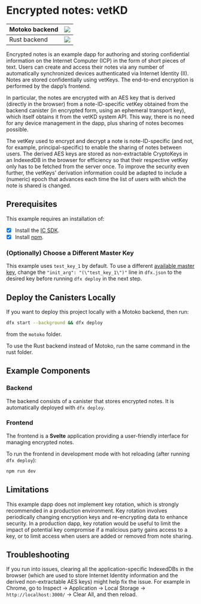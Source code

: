 # Encrypted notes: vetKD

| Motoko backend | [![](https://icp.ninja/assets/open.svg)](http://icp.ninja/editor?g=https://github.com/dfinity/vetkeys/tree/main/examples/encrypted_notes_dapp_vetkd/motoko)|
| --- | --- |
| Rust backend | [![](https://icp.ninja/assets/open.svg)](http://icp.ninja/editor?g=https://github.com/dfinity/vetkeys/tree/main/examples/encrypted_notes_dapp_vetkd/rust) |

Encrypted notes is an example dapp for authoring and storing confidential information on the Internet Computer (ICP) in the form of short pieces of text. Users can create and access their notes via any number of automatically synchronized devices authenticated via Internet Identity (II). Notes are stored confidentially using vetKeys. The end-to-end encryption is performed by the dapp’s frontend.

In particular, the notes are encrypted with an AES key that is derived (directly in the browser) from a note-ID-specific vetKey obtained from the backend canister (in encrypted form, using an ephemeral transport key), which itself obtains it from the vetKD system API. This way, there is no need for any device management in the dapp, plus sharing of notes becomes possible.

The vetKey used to encrypt and decrypt a note is note-ID-specific (and not, for example, principal-specific) to enable the sharing of notes between users. The derived AES keys are stored as non-extractable CryptoKeys in an IndexedDB in the browser for efficiency so that their respective vetKey only has to be fetched from the server once. To improve the security even further, the vetKeys' derivation information could be adapted to include a (numeric) epoch that advances each time the list of users with which the note is shared is changed.

## Prerequisites

This example requires an installation of:

- [x] Install the [IC SDK](https://internetcomputer.org/docs/current/developer-docs/setup/install/index.mdx).
- [x] Install [npm](https://www.npmjs.com/package/npm).

### (Optionally) Choose a Different Master Key

This example uses `test_key_1` by default. To use a different [available master key](https://internetcomputer.org/docs/building-apps/network-features/vetkeys/api#available-master-keys), change the `"init_arg": "(\"test_key_1\")"` line in `dfx.json` to the desired key before running `dfx deploy` in the next step.

## Deploy the Canisters Locally

If you want to deploy this project locally with a Motoko backend, then run:
```bash
dfx start --background && dfx deploy
```
from the `motoko` folder.

To use the Rust backend instead of Motoko, run the same command in the rust folder.

## Example Components

### Backend

The backend consists of a canister that stores encrypted notes. It is automatically deployed with `dfx deploy`.

### Frontend

The frontend is a **Svelte** application providing a user-friendly interface for managing encrypted notes.

To run the frontend in development mode with hot reloading (after running `dfx deploy`):

```bash
npm run dev
```

## Limitations

This example dapp does not implement key rotation, which is strongly recommended in a production environment.
Key rotation involves periodically changing encryption keys and re-encrypting data to enhance security.
In a production dapp, key rotation would be useful to limit the impact of potential key compromise if a malicious party gains access to a key, or to limit access when users are added or removed from note sharing.

## Troubleshooting

If you run into issues, clearing all the application-specific IndexedDBs in the browser (which are used to store Internet Identity information and the derived non-extractable AES keys) might help fix the issue. For example in Chrome, go to Inspect → Application → Local Storage → `http://localhost:3000/` → Clear All, and then reload.
